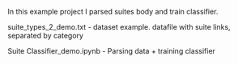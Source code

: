 In this example project I parsed suites body and train classifier.

suite_types_2_demo.txt  - dataset example. datafile with suite links, separated by category

Suite Classifier_demo.ipynb - Parsing data + training classifier
